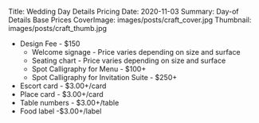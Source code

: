 Title: Wedding Day Details Pricing
Date: 2020-11-03
Summary: Day-of Details Base Prices
CoverImage: images/posts/craft_cover.jpg
Thumbnail: images/posts/craft_thumb.jpg


* Design Fee - $150
	* Welcome signage - Price varies depending on size and surface
	* Seating chart - Price varies depending on size and surface
	* Spot Calligraphy for Menu - $100+
	* Spot Calligraphy for Invitation Suite - $250+
* Escort card - $3.00+/card
* Place card - $3.00+/card
* Table numbers - $3.00+/table
* Food label -$3.00+/label